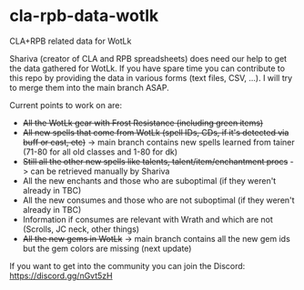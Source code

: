 # cla-rpb-data-wotlk
CLA+RPB related data for WotLk

Shariva (creator of CLA and RPB spreadsheets) does need our help to get the data gathered for WotLk. If you have spare time you can contribute to this repo by providing the data in various forms (text files, CSV, ...). I will try to merge them into the main branch ASAP.

Current points to work on are:
- ~~All the WotLk gear with Frost Resistance (including green items)~~
- ~~All new spells that come from WotLk (spell IDs, CDs, if it's detected via buff or cast, etc)~~ -> main branch contains new spells learned from tainer (71-80 for all old classes and 1-80 for dk)
- ~~Still all the other new spells like talents, talent/item/enchantment procs~~ -> can be retrieved manually by Shariva
- All the new enchants and those who are suboptimal (if they weren't already in TBC)
- All the new consumes and those who are not suboptimal (if they weren't already in TBC)
- Information if consumes are relevant with Wrath and which are not (Scrolls, JC neck, other things)
- ~~All the new gems in WotLk~~ -> main branch contains all the new gem ids but the gem colors are missing (next update)

If you want to get into the community you can join the Discord: https://discord.gg/nGvt5zH

